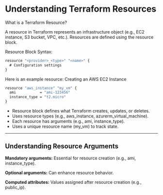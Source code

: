 # Understanding Terraform Resources

What is a Terraform Resource?

A resource in Terraform represents an infrastructure object (e.g., EC2 instance, S3 bucket, VPC, etc.). Resources are defined using the resource block.

Resource Block Syntax:

```cmd
resource "<provider>_<type>" "<name>" {
  # Configuration settings
}
```

Here is an example resource: Creating an AWS EC2 Instance
```cmd
resource "aws_instance" "my_vm" {
  ami           = "ami-123456"
  instance_type = "t2.micro"
}
```

- Resource block defines what Terraform creates, updates, or deletes.
- Uses resource types (e.g., aws_instance, azurerm_virtual_machine).
- Each resource has arguments (e.g., ami, instance_type).
- Uses a unique resource name (my_vm) to track state.

---

## Understanding Resource Arguments

**Mandatory arguments:** Essential for resource creation (e.g., ami, instance_type).

**Optional arguments:** Can enhance resource behavior.

**Computed attributes:** Values assigned after resource creation (e.g., public_ip).
